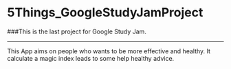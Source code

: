 # 5Things_GoogleStudyJamProject
###This is the last project for Google Study Jam.
*****

This App aims on people who wants to be more effective and healthy.
It calculate a magic index leads to some help healthy advice.
